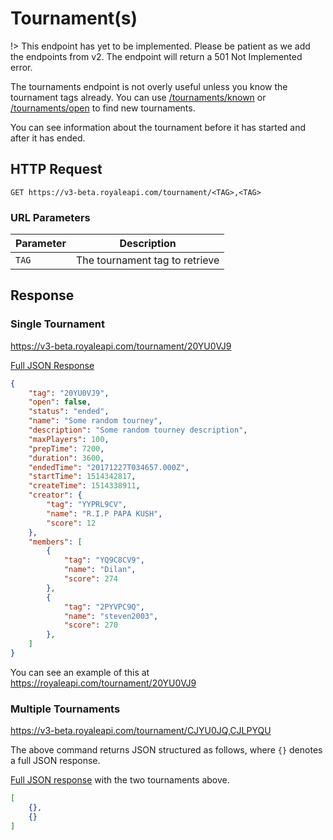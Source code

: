# Tournament(s)

!> This endpoint has yet to be implemented. Please be patient as we add the endpoints from v2. The endpoint will return a 501 Not Implemented error.

The tournaments endpoint is not overly useful unless you know the tournament tags already. You can use [/tournaments/known](/endpoints/tournaments_known) or [/tournaments/open](/endpoints/tournaments_open) to find new tournaments.

You can see information about the tournament before it has started and after it has ended.

## HTTP Request

`GET https://v3-beta.royaleapi.com/tournament/<TAG>,<TAG>`


### URL Parameters

Parameter | Description
--- | ---
`TAG` | The tournament tag to retrieve

## Response

### Single Tournament

https://v3-beta.royaleapi.com/tournament/20YU0VJ9

<a href="/json/tournament_20YU0VJ9.json">Full JSON Response</a>

```json
{
    "tag": "20YU0VJ9",
    "open": false,
    "status": "ended",
    "name": "Some random tourney",
    "description": "Some random tourney description",
    "maxPlayers": 100,
    "prepTime": 7200,
    "duration": 3600,
    "endedTime": "20171227T034657.000Z",
    "startTime": 1514342817,
    "createTime": 1514338911,
    "creator": {
        "tag": "YYPRL9CV",
        "name": "R.I.P PAPA KUSH",
        "score": 12
    },
    "members": [
        {
            "tag": "YQ9C8CV9",
            "name": "Dilan",
            "score": 274
        },
        {
            "tag": "2PYVPC9Q",
            "name": "steven2003",
            "score": 270
        },
    ]
}
```

You can see an example of this at https://royaleapi.com/tournament/20YU0VJ9

### Multiple Tournaments

https://v3-beta.royaleapi.com/tournament/CJYU0JQ,CJLPYQU

The above command returns JSON structured as follows, where `{}` denotes a full JSON response.

<a href="/json/tournament_CJYU0JQ,CJLPYQU.json">Full JSON response</a> with the two tournaments above.

```json
[
    {},
    {}
]
```
